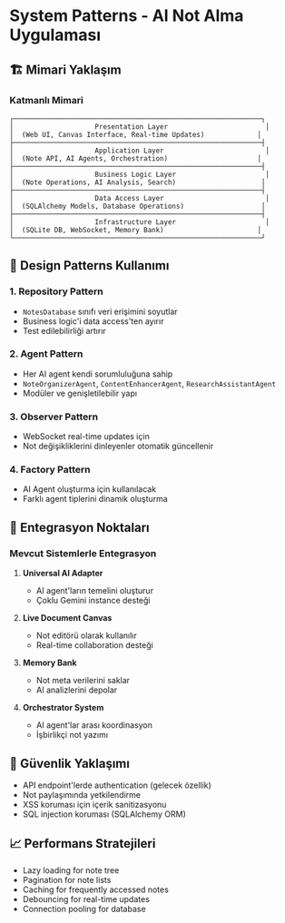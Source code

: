 # System Patterns - AI Not Alma Uygulaması

## 🏗️ Mimari Yaklaşım

### Katmanlı Mimari
```
┌─────────────────────────────────────────────────────────────┐
│                    Presentation Layer                        │
│  (Web UI, Canvas Interface, Real-time Updates)             │
├─────────────────────────────────────────────────────────────┤
│                    Application Layer                         │
│  (Note API, AI Agents, Orchestration)                      │
├─────────────────────────────────────────────────────────────┤
│                    Business Logic Layer                      │
│  (Note Operations, AI Analysis, Search)                     │
├─────────────────────────────────────────────────────────────┤
│                    Data Access Layer                         │
│  (SQLAlchemy Models, Database Operations)                   │
├─────────────────────────────────────────────────────────────┤
│                    Infrastructure Layer                      │
│  (SQLite DB, WebSocket, Memory Bank)                       │
└─────────────────────────────────────────────────────────────┘
```

## 🔄 Design Patterns Kullanımı

### 1. Repository Pattern
- `NotesDatabase` sınıfı veri erişimini soyutlar
- Business logic'i data access'ten ayırır
- Test edilebilirliği artırır

### 2. Agent Pattern
- Her AI agent kendi sorumluluğuna sahip
- `NoteOrganizerAgent`, `ContentEnhancerAgent`, `ResearchAssistantAgent`
- Modüler ve genişletilebilir yapı

### 3. Observer Pattern
- WebSocket real-time updates için
- Not değişikliklerini dinleyenler otomatik güncellenir

### 4. Factory Pattern
- AI Agent oluşturma için kullanılacak
- Farklı agent tiplerini dinamik oluşturma

## 🔌 Entegrasyon Noktaları

### Mevcut Sistemlerle Entegrasyon
1. **Universal AI Adapter**
   - AI agent'ların temelini oluşturur
   - Çoklu Gemini instance desteği

2. **Live Document Canvas**
   - Not editörü olarak kullanılır
   - Real-time collaboration desteği

3. **Memory Bank**
   - Not meta verilerini saklar
   - AI analizlerini depolar

4. **Orchestrator System**
   - AI agent'lar arası koordinasyon
   - İşbirlikçi not yazımı

## 🔐 Güvenlik Yaklaşımı
- API endpoint'lerde authentication (gelecek özellik)
- Not paylaşımında yetkilendirme
- XSS koruması için içerik sanitizasyonu
- SQL injection koruması (SQLAlchemy ORM)

## 📈 Performans Stratejileri
- Lazy loading for note tree
- Pagination for note lists
- Caching for frequently accessed notes
- Debouncing for real-time updates
- Connection pooling for database